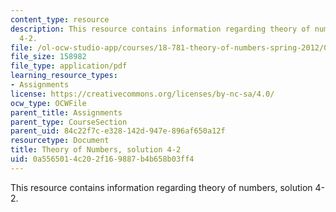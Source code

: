 ```yaml
---
content_type: resource
description: This resource contains information regarding theory of numbers, solution
  4-2.
file: /ol-ocw-studio-app/courses/18-781-theory-of-numbers-spring-2012/0a5565014c202f169887b4b658b03ff4_MIT18_781S12_pset4-2sol.pdf
file_size: 158982
file_type: application/pdf
learning_resource_types:
- Assignments
license: https://creativecommons.org/licenses/by-nc-sa/4.0/
ocw_type: OCWFile
parent_title: Assignments
parent_type: CourseSection
parent_uid: 84c22f7c-e328-142d-947e-896af650a12f
resourcetype: Document
title: Theory of Numbers, solution 4-2
uid: 0a556501-4c20-2f16-9887-b4b658b03ff4
---
```

This resource contains information regarding theory of numbers, solution 4-2.